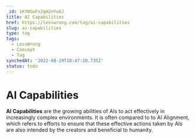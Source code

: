 ```yaml
---
_id: iKYWGuFx2qH2nYu6J
title: AI Capabilities
href: https://lesswrong.com/tag/ai-capabilities
slug: ai-capabilities
type: tag
tags:
  - LessWrong
  - Concept
  - Tag
synchedAt: '2022-08-29T10:47:20.735Z'
status: todo
---
```


# AI Capabilities

**AI Capabilities** are the growing abilities of AIs to act effectively in increasingly complex environments. It is often compared to to AI Alignment, which refers to efforts to ensure that these effective actions taken by AIs are also intended by the creators and beneficial to humanity.
